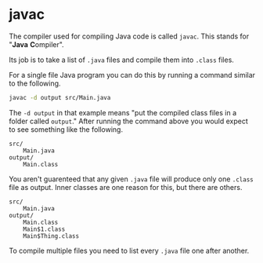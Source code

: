 # javac

The compiler used for compiling Java code is called `javac`.
This stands for "**Java** **C**ompiler".

Its job is to take a list of `.java` files and compile
them into `.class` files.

For a single file Java program you can do this by running
a command similar to the following.

```bash
javac -d output src/Main.java
```

The `-d output` in that example means "put the compiled class files in a folder called `output`."
After running the command above you would expect to see something like the following.

```text
src/
    Main.java
output/
    Main.class
```

You aren't guarenteed that any given `.java` file will produce only one `.class` file
as output. Inner classes are one reason for this, but there are others.

```text
src/
    Main.java
output/
    Main.class
    Main$1.class
    Main$Thing.class
```

To compile multiple files you need to list every `.java` file
one after another.

```